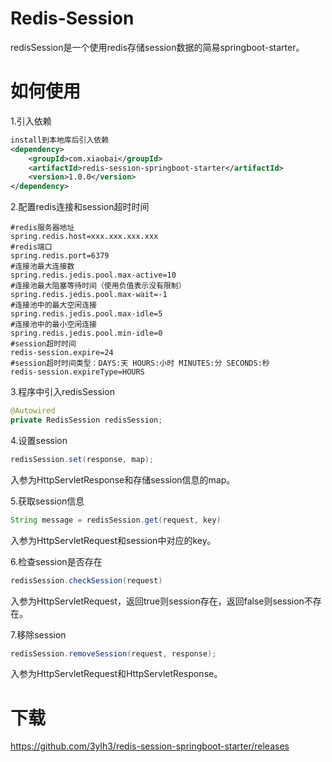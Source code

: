 # Redis-Session
redisSession是一个使用redis存储session数据的简易springboot-starter。
# 如何使用
1.引入依赖
```xml
install到本地库后引入依赖
<dependency>
    <groupId>com.xiaobai</groupId>
    <artifactId>redis-session-springboot-starter</artifactId>
    <version>1.0.0</version>
</dependency>
```

2.配置redis连接和session超时时间
```
#redis服务器地址
spring.redis.host=xxx.xxx.xxx.xxx
#redis端口
spring.redis.port=6379
#连接池最大连接数
spring.redis.jedis.pool.max-active=10
#连接池最大阻塞等待时间（使用负值表示没有限制）
spring.redis.jedis.pool.max-wait=-1
#连接池中的最大空闲连接
spring.redis.jedis.pool.max-idle=5
#连接池中的最小空闲连接
spring.redis.jedis.pool.min-idle=0
#session超时时间
redis-session.expire=24
#session超时时间类型：DAYS:天 HOURS:小时 MINUTES:分 SECONDS:秒
redis-session.expireType=HOURS
```

3.程序中引入redisSession
```java
@Autowired
private RedisSession redisSession;
```

4.设置session
```java
redisSession.set(response, map);
```
入参为HttpServletResponse和存储session信息的map。

5.获取session信息
```java
String message = redisSession.get(request, key)
```
入参为HttpServletRequest和session中对应的key。

6.检查session是否存在
```java
redisSession.checkSession(request)
```
入参为HttpServletRequest，返回true则session存在，返回false则session不存在。

7.移除session
```java
redisSession.removeSession(request, response);
```
入参为HttpServletRequest和HttpServletResponse。
# 下载
https://github.com/3ylh3/redis-session-springboot-starter/releases
